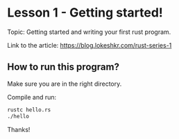 # Lesson 1 - Getting started!

Topic: Getting started and writing your first rust program.

Link to the article: https://blog.lokeshkr.com/rust-series-1

## How to run this program?
Make sure you are in the right directory.

Compile and run:
```bash
rustc hello.rs
./hello
```

Thanks!
